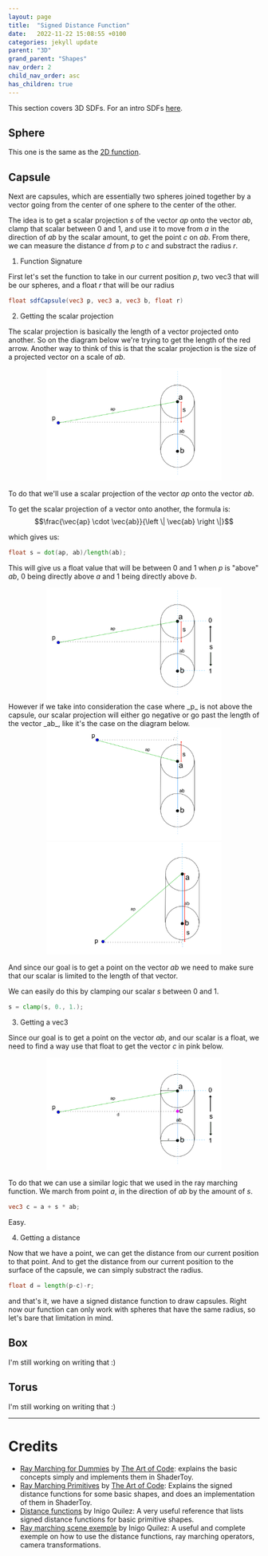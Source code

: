 ```yaml
---
layout: page
title:  "Signed Distance Function"
date:   2022-11-22 15:08:55 +0100
categories: jekyll update
parent: "3D"
grand_parent: "Shapes"
nav_order: 2
child_nav_order: asc
has_children: true
---
```

This section covers 3D SDFs. For an intro SDFs [here](../2D/index.md).
## Sphere
This one is the same as the [2D function](../2D/index.md).

## Capsule
Next are capsules, which are essentially two spheres joined together by a vector going from the center of one sphere to the center of the other.

The idea is to get a scalar projection _s_ of the vector _ap_ onto the vector _ab_, clamp that scalar between 0 and 1, and use it to move from _a_ in the direction of _ab_ by the scalar amount, to get the point _c_ on _ab_. From there, we can measure the distance _d_ from _p_ to _c_ and substract the radius _r_.
1. Function Signature

First let's set the function to take in our current position _p_, two vec3 that will be our spheres, and a float _r_ that will be our radius
~~~glsl
float sdfCapsule(vec3 p, vec3 a, vec3 b, float r)
~~~

2. Getting the scalar projection

The scalar projection is basically the length of a vector projected onto another. So on the diagram below we're trying to get the length of the red arrow. Another way to think of this is that the scalar projection is the size of a projected vector on a scale of _ab_. 

<div style="vertical-align:center; text-align:center">
<img src="./illustrations/SDF_Capsule_00.png" width = "350" />
</div>

To do that we'll use a scalar projection of the vector _ap_ onto the vector _ab_.

To get the scalar projection of a vector onto another, the formula is:  $$\frac{\vec{ap} \cdot \vec{ab}}{\left \| \vec{ab} \right \|}$$

which gives us:

~~~glsl
float s = dot(ap, ab)/length(ab);
~~~
This will give us a float value that will be between 0 and 1 when _p_ is "above" _ab_, 0 being directly above _a_ and 1 being directly above _b_.

 <div style="vertical-align:center; text-align:center">
<img src="./illustrations/SDF_Capsule_00_scale.png" width = "350"/>
</div>
However if we take into consideration the case where _p_ is not above the capsule, our scalar projection will either go negative or go past the length of the vector _ab_, like it's the case on the diagram below.

<div style="vertical-align:center; text-align:center">
<img src="./illustrations/SDF_Capsule_00_negative.png" width = "350"/>
<img src="./illustrations/SDF_Capsule_00_beyond_ab.png" width = "350"/>
</div>

And since our goal is to get a point on the vector _ab_ we need to make sure that our scalar is limited to the length of that vector.

We can easily do this by clamping our scalar _s_ between 0 and 1.

~~~glsl
s = clamp(s, 0., 1.);
~~~


3. Getting a vec3

 Since our goal is to get a point on the vector _ab_, and our scalar is a float, we need to find a way use that float to get the vector _c_ in pink below.

<div style="vertical-align:center; text-align:center">
    <img src="./illustrations/SDF_Capsule.png" width = "350"/>
</div>

To do that we can use a similar logic that we used in the ray marching function.
We march from point _a_, in the direction of _ab_ by the amount of _s_.

~~~glsl
vec3 c = a + s * ab;
~~~
Easy.

4. Getting a distance

Now that we have a point, we can get the distance from our current position to that point. And to get the distance from our current position to the surface of the capsule, we can simply substract the radius.

~~~glsl
float d = length(p-c)-r;
~~~

and that's it, we have a signed distance function to draw capsules. Right now our function can only work with spheres that have the same radius, so let's bare that limitation in mind.

## Box
I'm still working on writing that :)
## Torus
I'm still working on writing that :)

---
# Credits
- [Ray Marching for Dummies](https://www.youtube.com/watch?v=PGtv-dBi2wE) by [The Art of Code](https://www.youtube.com/c/TheArtofCodeIsCool): explains the basic concepts simply and implements them in ShaderToy.
- [Ray Marching Primitives](https://www.shadertoy.com/view/wdf3zl) by [The Art of Code](https://www.youtube.com/c/TheArtofCodeIsCool): Explains the signed distance functions for some basic shapes, and does an implementation of them in ShaderToy.
- [Distance functions](https://iquilezles.org/articles/distfunctions/) by Inigo Quilez: A very useful reference that lists signed distance functions for basic primitive shapes.
- [Ray marching scene exemple](https://www.shadertoy.com/view/Xds3zN) by Inigo Quilez: A useful and complete exemple on how to use the distance functions, ray marching operators, camera transformations.